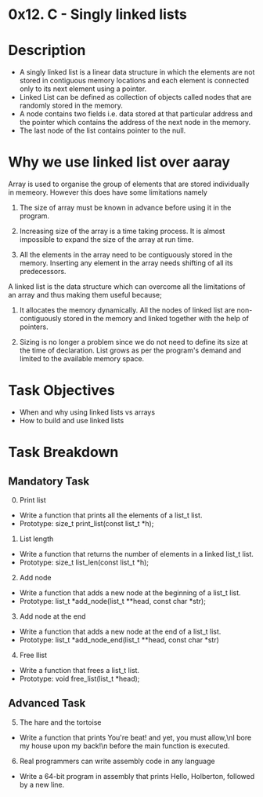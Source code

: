 # 0x12. C - Singly linked lists

# Description

- A singly linked list is a linear data structure in which the elements are not stored in contiguous memory locations and each element is connected only to its next element using a pointer.
- Linked List can be defined as collection of objects called nodes that are randomly stored in the memory.
- A node contains two fields i.e. data stored at that particular address and the pointer which contains the address of the next node in the memory.
- The last node of the list contains pointer to the null.

# Why we use linked list over aaray
Array is used to organise the group of elements that are stored individually in memeory. However this does have some limitations namely

1. The size of array must be known in advance before using it in the program.

2. Increasing size of the array is a time taking process. It is almost impossible to expand the size of the array at run time.

3. All the elements in the array need to be contiguously stored in the memory. Inserting any element in the array needs shifting of all its predecessors.

A linked list is the data structure which can overcome all the limitations of an array and thus making them useful because;

1. It allocates the memory dynamically. All the nodes of linked list are non-contiguously stored in the memory and linked together with the help of pointers.

2. Sizing is no longer a problem since we do not need to define its size at the time of declaration. List grows as per the program's demand and limited to the available memory space.


# Task Objectives
- When and why using linked lists vs arrays
- How to build and use linked lists

# Task Breakdown

## Mandatory Task

0. Print list
- Write a function that prints all the elements of a list_t list.
- Prototype: size_t print_list(const list_t *h);

1. List length
- Write a function that returns the number of elements in a linked list_t list.
- Prototype: size_t list_len(const list_t *h);

2. Add node
- Write a function that adds a new node at the beginning of a list_t list.
- Prototype: list_t *add_node(list_t **head, const char *str);

3. Add node at the end
- Write a function that adds a new node at the end of a list_t list.
- Prototype: list_t *add_node_end(list_t **head, const char *str)

4. Free llist
- Write a function that frees a list_t list.
- Prototype: void free_list(list_t *head);


## Advanced Task

5. The hare and the tortoise
- Write a function that prints You're beat! and yet, you must allow,\nI bore my house upon my back!\n before the main function is executed.

6. Real programmers can write assembly code in any language
- Write a 64-bit program in assembly that prints Hello, Holberton, followed by a new line.
